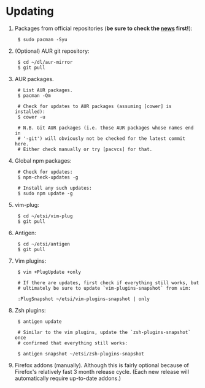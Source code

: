 # Updating

1. Packages from official repositories (**be sure to check the [news]
   first!**):

        $ sudo pacman -Syu

2. (Optional) AUR git repository:

        $ cd ~/dl/aur-mirror
        $ git pull

3. AUR packages.

        # List AUR packages.
        $ pacman -Qm

        # Check for updates to AUR packages (assuming [cower] is installed):
        $ cower -u

        # N.B. Git AUR packages (i.e. those AUR packages whose names end in
        # '-git') will obviously not be checked for the latest commit here.
        # Either check manually or try [pacvcs] for that.

4. Global npm packages:

        # Check for updates:
        $ npm-check-updates -g

        # Install any such updates:
        $ sudo npm update -g

5. vim-plug:

        $ cd ~/etsi/vim-plug
        $ git pull

6. Antigen:

        $ cd ~/etsi/antigen
        $ git pull

5. Vim plugins:

        $ vim +PlugUpdate +only

        # If there are updates, first check if everything still works, but
        # ultimately be sure to update `vim-plugins-snapshot` from vim:

        :PlugSnapshot ~/etsi/vim-plugins-snapshot | only

6. Zsh plugins:

        $ antigen update

        # Similar to the vim plugins, update the `zsh-plugins-snapshot` once
        # confirmed that everything still works:

        $ antigen snapshot ~/etsi/zsh-plugins-snapshot

7. Firefox addons (manually). Although this is fairly optional because of
   Firefox's relatively fast 3 month release cycle. (Each new release will
   automatically require up-to-date addons.)

[news]: https://www.archlinux.org/news/
[cower]: https://github.com/falconindy/cower
[pacvcs]: https://gist.github.com/pzl/123e7fea9a580737b92b
